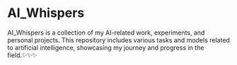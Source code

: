 # AI_Whispers
AI_Whispers is a collection of my AI-related work, experiments, and personal projects. This repository includes various tasks and models related to artificial intelligence, showcasing my journey and progress in the field.✨✨✨

